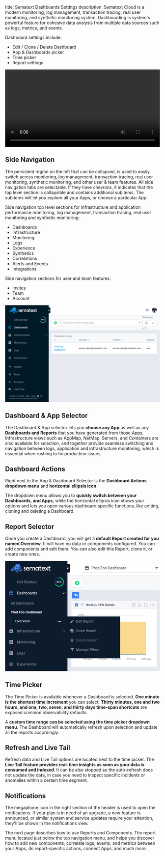 title: Sematext Dashboards Settings
description: Sematext Cloud is a modern monitoring, log management, transaction tracing, real user monitoring, and synthetic monitoring system. Dashboarding is system's powerful feature for cohesive data analysis from multiple data sources such as logs, metrics, and events. 



<!-- https://sematext.com/docs/images/guide/dashboards/sematext-dashboards-guide.png -->


Dashboard settings include:

  - Edit / Clone / Delete Dashboard
  - App & Dashboards picker
  - Time picker
  - Report settings

<video style="display:block; width:100%; height:auto;" controls autoplay>
  <source src="https://cdn.sematext.com/videos/dash-settings.mp4" type="video/mp4" />
</video>

## Side Navigation

The persistent region on the left that can be collapsed, is used to easily switch across monitoring, log management, transaction tracing, real user monitoring, synthetic monitoring, and other user & team features. All side navigation tabs are selectable. If they have chevrons, it indicates that the top level section is collapsible and contains additional subitems. The subitems will let you explore all your Apps, or choose a particular App.

Side navigation top level sections for infrastructure and application performance monitoring, log management, transaction tracing, real user monitoring and synthetic monitoring:

- Dashboards
- Infrastructure
- Monitoring
- Logs
- Experience
- Synthetics
- Correlations
- Alerts and Events
- Integrations

Side navigation sections for user and team features:

- Invites
- Team
- Account 

![Sematext Monitoring App Sidenav](../images/dashboards/side-nav.png)

## Dashboard & App Selector

The Dashboard & App selector lets you **choose any App** as well as any **Dashboards and Reports** that you have generated from those Apps. Infrastructure views such as AppMap, NetMap, Servers, and Containers are also available for selection, and together provide seamless switching and navigation between logs, application and infrastructure monitoring, which is essential when rushing to fix production issues.

## Dashboard Actions

Right next to the App & Dashboard Selector is the **Dashboard Actions dropdown menu** and **horizontal ellipsis icon**. 

The dropdown menu allows you to **quickly switch between your Dashboards, and Apps**, while the horizontal ellipsis icon shows your options and lets you open various dashboard specific functions, like editing, cloning and deleting a Dashboard.

## Report Selector

Once you create a Dashboard, you will get a **default Report created for you named Overview**. It will have no data or components configured. You can add components and edit them. You can also edit this Report, clone it, or create new ones.

![](../images/dashboards/report-selector.png)

## Time Picker

The Time Picker is available whenever a Dashboard is selected. **One minute is the shortest time increment** you can select. **Thirty minutes, one and two hours, and one, two, seven, and thirty days time-span shortcuts** are exposed common observability defaults.

A **custom time range can be selected using the time picker dropdown menu**. The Dashboard will automatically refresh upon selection and update all the reports accordingly.

## Refresh and Live Tail

Refresh data and Live Tail options are located next to the time picker. The **Live Tail feature provides real-time insights as soon as your data is consumed and indexed**. It can be also stopped so the auto-refresh does not update the data, in case you need to inspect specific incidents or anomalies within a certain time segment.

## Notifications

The megaphone icon in the right section of the header is used to open the notifications. If your plan is in need of an upgrade, a new feature is announced, or similar system and service updates require your attention, they'll be shown in the notifications view.

The next page describes how to use Reports and Components. The report menu located just below the top navigation menu, and helps you discover how to add new components, correlate logs, events, and metrics between your Apps, do report-specific actions, connect Apps, and much more.

